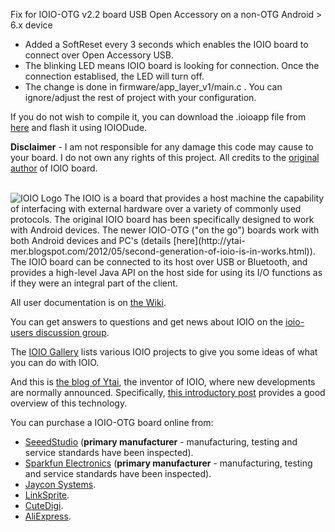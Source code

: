 Fix for IOIO-OTG v2.2 board USB Open Accessory on a non-OTG Android > 6.x device

- Added a SoftReset every 3 seconds which enables the IOIO board to connect over Open Accessory USB.
- The blinking LED means IOIO board is looking for connection. Once the connection establised, the LED will turn off.
- The change is done in firmware/app_layer_v1/main.c . You can ignore/adjust the rest of project with your configuration.

If you do not wish to compile it, you can download the .ioioapp file from [here](https://github.com/mmehdi/ioio/blob/master/custom.ioioapp) and flash it using IOIODude.


**Disclaimer** - 
I am not responsible for any damage this code may cause to your board. I do not own any rights of this project. All credits to the [original author](https://github.com/ytai/ioio) of IOIO board.

<br/>

<img alt="IOIO Logo" src="https://lh6.googleusercontent.com/-NtccMO1M7f4/UDhhwrx26UI/AAAAAAAAjTI/xwTI4Fb8xVQ/s887/ioio-logo.png">
The IOIO is a board that provides a host machine the capability of interfacing with external hardware over a variety of commonly used protocols.
The original IOIO board has been specifically designed to work with Android devices. The newer IOIO-OTG ("on the go") boards work with both Android devices and PC's (details [here](http://ytai-mer.blogspot.com/2012/05/second-generation-of-ioio-is-in-works.html)).
The IOIO board can be connected to its host over USB or Bluetooth, and provides a high-level Java API on the host side for using its I/O functions as if they were an integral part of the client.

All user documentation is on [the Wiki](https://github.com/ytai/ioio/wiki).

You can get answers to questions and get news about IOIO on the [ioio-users discussion group](https://groups.google.com/d/forum/ioio-users).

The [IOIO Gallery](http://pinterest.com/ytaibt/ioio/) lists various IOIO projects to give you some ideas of what you can do with IOIO.

And this is [the blog of Ytai](http://ytai-mer.blogspot.com), the inventor of IOIO, where new developments are normally announced. Specifically, [this introductory post](http://ytai-mer.blogspot.com/2011/04/meet-ioio-io-for-android.html) provides a good overview of this technology.

You can purchase a IOIO-OTG board online from:
- [SeeedStudio](http://www.seeedstudio.com/depot/ioio-otg-for-android-p-1615.html) (**primary manufacturer** - manufacturing, testing and service standards have been inspected).
- [Sparkfun Electronics](https://www.sparkfun.com/products/12633) (**primary manufacturer** - manufacturing, testing and service standards have been inspected).
- [Jaycon Systems](http://www.jayconsystems.com/ioio-otg.html).
- [LinkSprite](http://linksprite.com/wiki/index.php5?title=IOIO-OTG).
- [CuteDigi](http://www.cutedigi.com/development-tools/pic/ioio-otg-for-android.html).
- [AliExpress](http://www.aliexpress.com/store/product/Free-Shipping-IOIO-OTG/600038_781363573.html).


